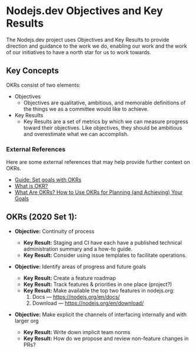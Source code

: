 # Nodejs.dev Objectives and Key Results

The Nodejs.dev project uses Objectives and Key Results to provide direction and guidance to the work we do, enabling our work and the work of our initiatives to have a north star for us to work towards.

## Key Concepts

OKRs consist of two elements:

- Objectives
  - Objectives are qualitative, ambitious, and memorable definitions of the things we as a committee would like to achieve.
- Key Results
  - Key Results are a set of metrics by which we can measure progress toward their objectives. Like objectives, they should be ambitious and overestimate what we can accomplish.

### External References

Here are some external references that may help provide further context on OKRs.

- [Guide: Set goals with OKRs](https://rework.withgoogle.com/guides/set-goals-with-okrs/steps/introduction/)
- [What is OKR?](https://felipecastro.com/en/okr/what-is-okr/)
- [What Are OKRs? How to Use OKRs for Planning (and Achieving) Your Goals](https://plan.io/blog/what-are-okrs/)

## OKRs (2020 Set 1):

- **Objective:** Continuity of process

  - **Key Result:** Staging and CI have each have a published technical administration summary and a how-to guide.
  - **Key Result:** Consider using issue templates to facilitate operations.

- **Objective:** Identify areas of progress and future goals

  - **Key Result:** Create a feature roadmap
  - **Key Result:** Track features & priorities in one place (project?)
  - **Key Result:** Make available the top two features in nodejs.org:
    1. Docs — https://nodejs.org/en/docs/
    2. Download — https://nodejs.org/en/download/

- **Objective:** Make explicit the channels of interfacing internally and with larger org
  - **Key Result:** Write down implicit team norms
  - **Key Result:** How do we propose and review non-feature changes in PRs?
